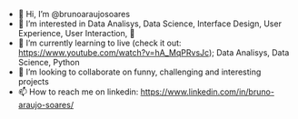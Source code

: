 - 👋 Hi, I’m @brunoaraujosoares
- 👀 I’m interested in Data Analisys, Data Science, Interface Design, User Experience, User Interaction, :beer:
- 🌱 I’m currently learning to live (check it out: https://www.youtube.com/watch?v=hA_MqPRvsJc); Data Analisys, Data Science, Python 
- 💞️ I’m looking to collaborate on funny, challenging and interesting projects
- 📫 How to reach me on linkedin: https://www.linkedin.com/in/bruno-araujo-soares/

<!---
brunoaraujosoares/brunoaraujosoares is a ✨ special ✨ repository because its `README.md` (this file) appears on your GitHub profile.
You can click the Preview link to take a look at your changes.
--->
